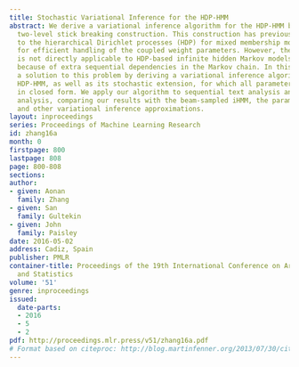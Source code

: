 ```yaml
---
title: Stochastic Variational Inference for the HDP-HMM
abstract: We derive a variational inference algorithm for the HDP-HMM based on the
  two-level stick breaking construction. This construction has previously been applied
  to the hierarchical Dirichlet processes (HDP) for mixed membership models, allowing
  for efficient handling of the coupled weight parameters. However, the same algorithm
  is not directly applicable to HDP-based infinite hidden Markov models (HDP-HMM)
  because of extra sequential dependencies in the Markov chain. In this paper we provide
  a solution to this problem by deriving a variational inference algorithm for the
  HDP-HMM, as well as its stochastic extension, for which all parameter updates are
  in closed form. We apply our algorithm to sequential text analysis and audio signal
  analysis, comparing our results with the beam-sampled iHMM, the parametric HMM,
  and other variational inference approximations.
layout: inproceedings
series: Proceedings of Machine Learning Research
id: zhang16a
month: 0
firstpage: 800
lastpage: 808
page: 800-808
sections: 
author:
- given: Aonan
  family: Zhang
- given: San
  family: Gultekin
- given: John
  family: Paisley
date: 2016-05-02
address: Cadiz, Spain
publisher: PMLR
container-title: Proceedings of the 19th International Conference on Artificial Intelligence
  and Statistics
volume: '51'
genre: inproceedings
issued:
  date-parts:
  - 2016
  - 5
  - 2
pdf: http://proceedings.mlr.press/v51/zhang16a.pdf
# Format based on citeproc: http://blog.martinfenner.org/2013/07/30/citeproc-yaml-for-bibliographies/
---
```


